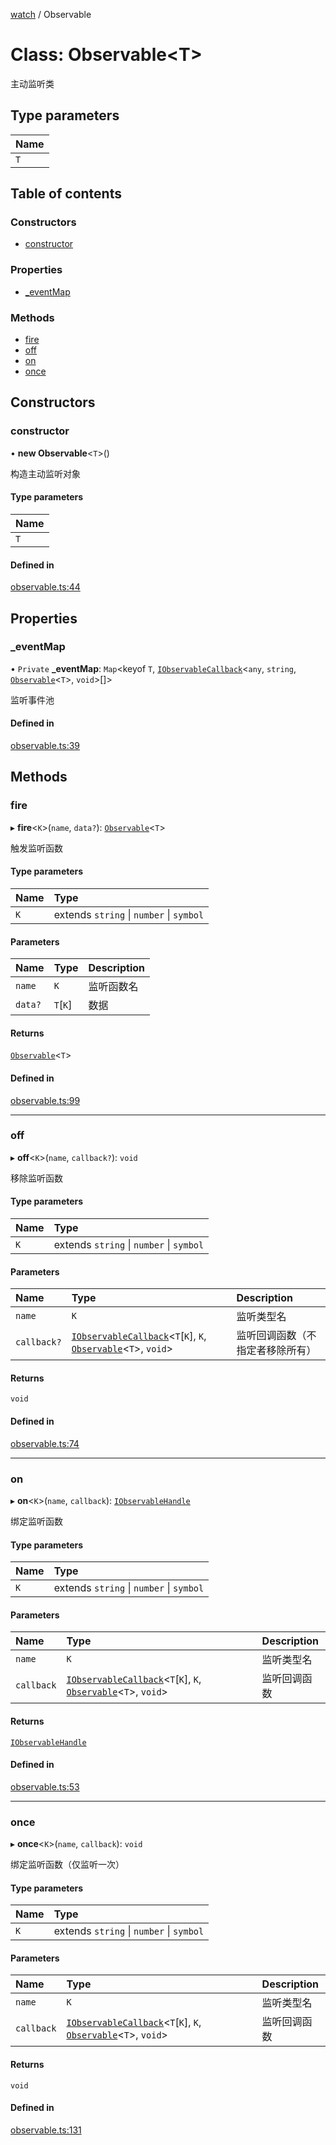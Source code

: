 [watch](../README.md) / Observable

# Class: Observable<T\>

主动监听类

## Type parameters

| Name |
| :------ |
| `T` |

## Table of contents

### Constructors

- [constructor](Observable.md#constructor)

### Properties

- [\_eventMap](Observable.md#_eventmap)

### Methods

- [fire](Observable.md#fire)
- [off](Observable.md#off)
- [on](Observable.md#on)
- [once](Observable.md#once)

## Constructors

### constructor

• **new Observable**<`T`\>()

构造主动监听对象

#### Type parameters

| Name |
| :------ |
| `T` |

#### Defined in

[observable.ts:44](https://github.com/xizher/nhz-utils/blob/4645c67/src/watch/observable.ts#L44)

## Properties

### \_eventMap

• `Private` **\_eventMap**: `Map`<keyof `T`, [`IObservableCallback`](../README.md#iobservablecallback)<`any`, `string`, [`Observable`](Observable.md)<`T`\>, `void`\>[]\>

监听事件池

#### Defined in

[observable.ts:39](https://github.com/xizher/nhz-utils/blob/4645c67/src/watch/observable.ts#L39)

## Methods

### fire

▸ **fire**<`K`\>(`name`, `data?`): [`Observable`](Observable.md)<`T`\>

触发监听函数

#### Type parameters

| Name | Type |
| :------ | :------ |
| `K` | extends `string` \| `number` \| `symbol` |

#### Parameters

| Name | Type | Description |
| :------ | :------ | :------ |
| `name` | `K` | 监听函数名 |
| `data?` | `T`[`K`] | 数据 |

#### Returns

[`Observable`](Observable.md)<`T`\>

#### Defined in

[observable.ts:99](https://github.com/xizher/nhz-utils/blob/4645c67/src/watch/observable.ts#L99)

___

### off

▸ **off**<`K`\>(`name`, `callback?`): `void`

移除监听函数

#### Type parameters

| Name | Type |
| :------ | :------ |
| `K` | extends `string` \| `number` \| `symbol` |

#### Parameters

| Name | Type | Description |
| :------ | :------ | :------ |
| `name` | `K` | 监听类型名 |
| `callback?` | [`IObservableCallback`](../README.md#iobservablecallback)<`T`[`K`], `K`, [`Observable`](Observable.md)<`T`\>, `void`\> | 监听回调函数（不指定者移除所有） |

#### Returns

`void`

#### Defined in

[observable.ts:74](https://github.com/xizher/nhz-utils/blob/4645c67/src/watch/observable.ts#L74)

___

### on

▸ **on**<`K`\>(`name`, `callback`): [`IObservableHandle`](../interfaces/IObservableHandle.md)

绑定监听函数

#### Type parameters

| Name | Type |
| :------ | :------ |
| `K` | extends `string` \| `number` \| `symbol` |

#### Parameters

| Name | Type | Description |
| :------ | :------ | :------ |
| `name` | `K` | 监听类型名 |
| `callback` | [`IObservableCallback`](../README.md#iobservablecallback)<`T`[`K`], `K`, [`Observable`](Observable.md)<`T`\>, `void`\> | 监听回调函数 |

#### Returns

[`IObservableHandle`](../interfaces/IObservableHandle.md)

#### Defined in

[observable.ts:53](https://github.com/xizher/nhz-utils/blob/4645c67/src/watch/observable.ts#L53)

___

### once

▸ **once**<`K`\>(`name`, `callback`): `void`

绑定监听函数（仅监听一次）

#### Type parameters

| Name | Type |
| :------ | :------ |
| `K` | extends `string` \| `number` \| `symbol` |

#### Parameters

| Name | Type | Description |
| :------ | :------ | :------ |
| `name` | `K` | 监听类型名 |
| `callback` | [`IObservableCallback`](../README.md#iobservablecallback)<`T`[`K`], `K`, [`Observable`](Observable.md)<`T`\>, `void`\> | 监听回调函数 |

#### Returns

`void`

#### Defined in

[observable.ts:131](https://github.com/xizher/nhz-utils/blob/4645c67/src/watch/observable.ts#L131)
